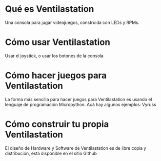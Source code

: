 Qué es Ventilastation
=====================
Una consola para jugar videojuegos, construida con LEDs y RPMs.

Cómo usar Ventilastation
========================
Usar el joystick, o usar los botones de la consola

Cómo hacer juegos para Ventilastation
=====================================
La forma más sencilla para hacer juegos para Ventilastation es usando el lenguaje de programación Micropython. Acá hay algunos ejemplos: Vyruss

Cómo construir tu propia Ventilastation
=======================================
El diseño de Hardware y Software de Ventilastation es de libre copia y distribución, está disponible en el sitio Github
